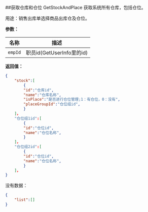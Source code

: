 ﻿##获取仓库和仓位 GetStockAndPlace
获取系统所有仓库，包括仓位。

用途：销售出库单选择商品出库仓及仓位。

**参数：**

名称 |  描述
------ | ------
`empId` | 职员id(GetUserInfo里的id)

**返回值：**
``` json
{
	"stock":[
		{
		"id":"仓库id",
		"name":"仓库名称",
		"isPlace":"是否进行仓位管理;1：有仓位，0：没有",
		"placeGroupId":"仓位组id",
		}
	]，
	"仓位组1id":[
		{
		"id":"仓位id",
		"name":"仓位名称",
		}
	]，
	"仓位组2id":[
		{
		"id":"仓位id",
		"name":"仓位名称",
		}
	]，
}
```
没有数据：
``` json
{
	"list":[]
}
```
